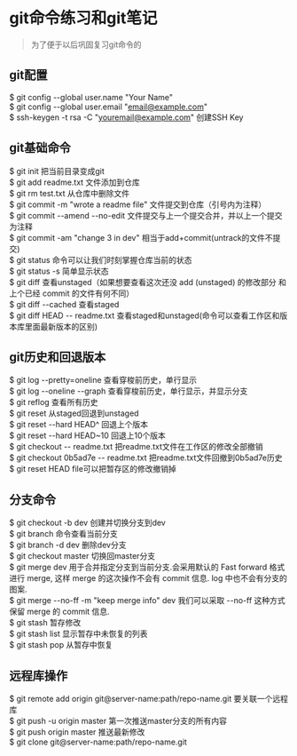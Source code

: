 # git命令练习和git笔记
> 为了便于以后巩固复习git命令的

## git配置
$ git config --global user.name "Your Name"  
$ git config --global user.email "email@example.com"  
$ ssh-keygen -t rsa -C "youremail@example.com" 创建SSH Key  

## git基础命令
$ git init 把当前目录变成git  
$ git add readme.txt 文件添加到仓库  
$ git rm test.txt 从仓库中删除文件  
$ git commit -m "wrote a readme file" 文件提交到仓库（引号内为注释）  
$ git commit --amend --no-edit 文件提交与上一个提交合并，并以上一个提交为注释  
$ git commit -am "change 3 in dev" 相当于add+commit(untrack的文件不提交)  
$ git status 命令可以让我们时刻掌握仓库当前的状态  
$ git status -s 简单显示状态  
$ git diff 查看unstaged（如果想要查看这次还没 add (unstaged) 的修改部分 和上个已经 commit 的文件有何不同）  
$ git diff --cached 查看staged  
$ git diff HEAD -- readme.txt 查看staged和unstaged(命令可以查看工作区和版本库里面最新版本的区别)  

## git历史和回退版本
$ git log --pretty=oneline 查看穿梭前历史，单行显示  
$ git log --oneline --graph 查看穿梭前历史，单行显示，并显示分支  
$ git reflog 查看所有历史  
$ git reset  从staged回退到unstaged  
$ git reset --hard HEAD^ 回退上个版本  
$ git reset --hard HEAD~10 回退上10个版本  
$ git checkout -- readme.txt 把readme.txt文件在工作区的修改全部撤销  
$ git checkout 0b5ad7e -- readme.txt 把readme.txt文件回撤到0b5ad7e历史  
$ git reset HEAD file可以把暂存区的修改撤销掉  

## 分支命令
$ git checkout -b dev 创建并切换分支到dev  
$ git branch 命令查看当前分支  
$ git branch -d dev 删除dev分支  
$ git checkout master 切换回master分支  
$ git merge dev 用于合并指定分支到当前分支.会采用默认的 Fast forward 格式进行 merge, 这样 merge 的这次操作不会有 commit 信息. log 中也不会有分支的图案.  
$ git merge --no-ff -m "keep merge info" dev  我们可以采取 --no-ff 这种方式保留 merge 的 commit 信息.  
$ git stash 暂存修改  
$ git stash list 显示暂存中未恢复的列表  
$ git stash pop 从暂存中恢复  

## 远程库操作
$ git remote add origin git@server-name:path/repo-name.git 要关联一个远程库  
$ git push -u origin master 第一次推送master分支的所有内容  
$ git push origin master 推送最新修改  
$ git clone git@server-name:path/repo-name.git  
